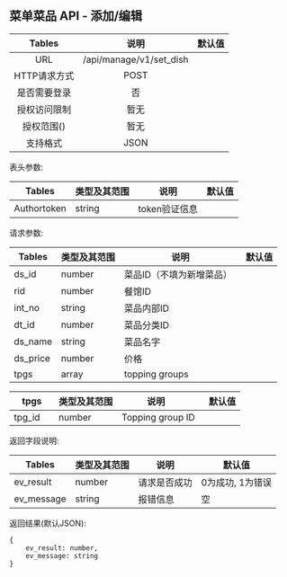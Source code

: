 ## 菜单菜品 API - 添加/编辑

|  Tables  |           说明            | 默认值  |
| :------: | :---------------------: | :--: |
|   URL    | /api/manage/v1/set_dish |      |
| HTTP请求方式 |          POST           |      |
|  是否需要登录  |            否            |      |
|  授权访问限制  |           暂无            |      |
|  授权范围()  |           暂无            |      |
|   支持格式   |          JSON           |      |

表头参数:

| Tables      | 类型及其范围 | 说明        | 默认值  |
| ----------- | ------ | --------- | ---- |
| Authortoken | string | token验证信息 |      |

请求参数:

| Tables  | 类型及其范围 | 说明     | 默认值  |
| ------- | ------ | ------ | ---- |
| ds_id     | number | 菜品ID（不填为新增菜品）   |    |
| rid     | number | 餐馆ID   |      |
| int_no  | string | 菜品内部ID |      |
| dt_id   | number | 菜品分类ID |      |
| ds_name | string | 菜品名字   |      |
| ds_price   | number | 价格     |      |
| tpgs   | array | topping groups    |      |

| tpgs  | 类型及其范围 | 说明     | 默认值  |
| ------- | ------ | ------ | ---- |
| tpg_id     | number | Topping group ID   |    |

返回字段说明:

| Tables     | 类型及其范围 | 说明     | 默认值        |
| ---------- | ------ | ------ | ---------- |
| ev_result  | number | 请求是否成功 | 0为成功, 1为错误 |
| ev_message | string | 报错信息   | 空          |

返回结果(默认JSON):

```
{
    ev_result: number,
    ev_message: string
}
```
